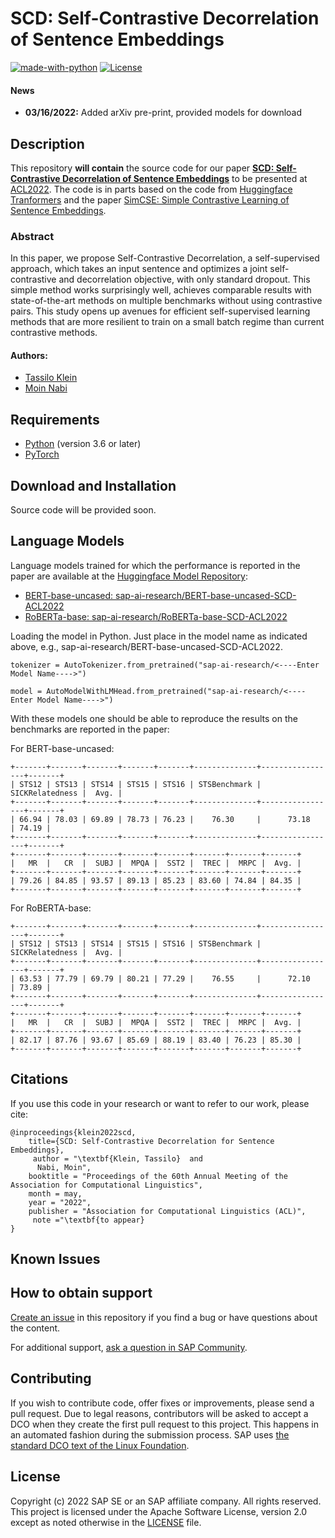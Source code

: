 # SCD: Self-Contrastive Decorrelation of Sentence Embeddings
[![made-with-python](https://img.shields.io/badge/Made%20with-Python-red.svg)](#python)
[![License](https://img.shields.io/badge/License-Apache%202.0-blue.svg)](https://opensource.org/licenses/Apache-2.0)
<!--- Register repository https://api.reuse.software/register, then add REUSE badge:
[![REUSE status](https://api.reuse.software/badge/github.com/SAP-samples/REPO-NAME)](https://api.reuse.software/info/github.com/SAP-samples/REPO-NAME)
-->

#### News
- **03/16/2022:**  Added arXiv pre-print, provided models for download

## Description
This repository **will contain** the source code for our paper [**SCD: Self-Contrastive Decorrelation of Sentence Embeddings**](http://arxiv.org/abs/2203.07847) to be presented at [ACL2022](https://www.2022.aclweb.org/). The code is in parts based on the code from [Huggingface Tranformers](https://github.com/huggingface/transformers) and the paper [SimCSE: Simple Contrastive Learning of Sentence Embeddings](https://github.com/princeton-nlp/SimCSE).

### Abstract
In this paper, we propose Self-Contrastive Decorrelation, a self-supervised approach, which takes an input sentence and optimizes a joint self-contrastive and decorrelation objective, with only standard dropout. This simple method works surprisingly well, achieves comparable results with state-of-the-art methods on multiple benchmarks without using contrastive pairs. This study opens up avenues for efficient self-supervised learning methods that are more resilient to train on a small batch regime than current contrastive methods.

#### Authors:
 - [Tassilo Klein](https://tjklein.github.io/)
 - [Moin Nabi](https://moinnabi.github.io/)

## Requirements
- [Python](https://www.python.org/) (version 3.6 or later)
- [PyTorch](https://pytorch.org/)


## Download and Installation

Source code will be provided soon.

## Language Models

Language models trained for which the performance is reported in the paper are available at the [Huggingface Model Repository](https://huggingface.co/models):
 - [BERT-base-uncased: sap-ai-research/BERT-base-uncased-SCD-ACL2022](https://huggingface.co/sap-ai-research/BERT-base-uncased-SCD-ACL2022)
 - [RoBERTa-base: sap-ai-research/RoBERTa-base-SCD-ACL2022](https://huggingface.co/sap-ai-research/RoBERTa-base-SCD-ACL2022)

Loading the model in Python. Just place in the model name as indicated above, e.g., sap-ai-research/BERT-base-uncased-SCD-ACL2022.

```shell
tokenizer = AutoTokenizer.from_pretrained("sap-ai-research/<----Enter Model Name---->")

model = AutoModelWithLMHead.from_pretrained("sap-ai-research/<----Enter Model Name---->")
```

With these models one should be able to reproduce the results on the benchmarks are reported in the paper:

For BERT-base-uncased:

```shell
+-------+-------+-------+-------+-------+--------------+-----------------+-------+
| STS12 | STS13 | STS14 | STS15 | STS16 | STSBenchmark | SICKRelatedness |  Avg. |
+-------+-------+-------+-------+-------+--------------+-----------------+-------+
| 66.94 | 78.03 | 69.89 | 78.73 | 76.23 |    76.30     |      73.18      | 74.19 |
+-------+-------+-------+-------+-------+--------------+-----------------+-------+
+-------+-------+-------+-------+-------+-------+-------+-------+
|   MR  |   CR  |  SUBJ |  MPQA |  SST2 |  TREC |  MRPC |  Avg. |
+-------+-------+-------+-------+-------+-------+-------+-------+
| 79.26 | 84.85 | 93.57 | 89.13 | 85.23 | 83.60 | 74.84 | 84.35 |
+-------+-------+-------+-------+-------+-------+-------+-------+
```

For RoBERTA-base:

```shell
+-------+-------+-------+-------+-------+--------------+-----------------+-------+
| STS12 | STS13 | STS14 | STS15 | STS16 | STSBenchmark | SICKRelatedness |  Avg. |
+-------+-------+-------+-------+-------+--------------+-----------------+-------+
| 63.53 | 77.79 | 69.79 | 80.21 | 77.29 |    76.55     |      72.10      | 73.89 |
+-------+-------+-------+-------+-------+--------------+-----------------+-------+
+-------+-------+-------+-------+-------+-------+-------+-------+
|   MR  |   CR  |  SUBJ |  MPQA |  SST2 |  TREC |  MRPC |  Avg. |
+-------+-------+-------+-------+-------+-------+-------+-------+
| 82.17 | 87.76 | 93.67 | 85.69 | 88.19 | 83.40 | 76.23 | 85.30 |
+-------+-------+-------+-------+-------+-------+-------+-------+
```

## Citations
If you use this code in your research or want to refer to our work, please cite:

```
@inproceedings{klein2022scd,
    title={SCD: Self-Contrastive Decorrelation for Sentence Embeddings},
     author = "\textbf{Klein, Tassilo}  and
      Nabi, Moin",
    booktitle = "Proceedings of the 60th Annual Meeting of the Association for Computational Linguistics",
    month = may,
    year = "2022",
    publisher = "Association for Computational Linguistics (ACL)",
     note ="\textbf{to appear}
}
```


## Known Issues

## How to obtain support
[Create an issue](https://github.com/SAP-samples/<repository-name>/issues) in this repository if you find a bug or have questions about the content.
 
For additional support, [ask a question in SAP Community](https://answers.sap.com/questions/ask.html).

## Contributing
If you wish to contribute code, offer fixes or improvements, please send a pull request. Due to legal reasons, contributors will be asked to accept a DCO when they create the first pull request to this project. This happens in an automated fashion during the submission process. SAP uses [the standard DCO text of the Linux Foundation](https://developercertificate.org/).

## License
Copyright (c) 2022 SAP SE or an SAP affiliate company. All rights reserved. This project is licensed under the Apache Software License, version 2.0 except as noted otherwise in the [LICENSE](LICENSES/Apache-2.0.txt) file.
